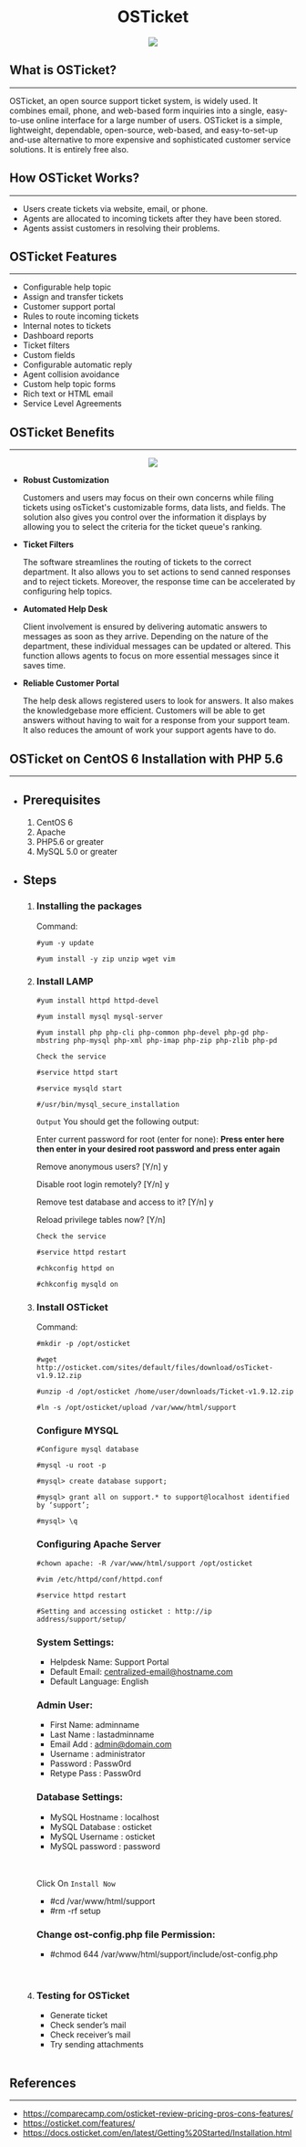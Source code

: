 <h1 align="center"> OSTicket</h1>

<p align="center">
  <img  src="https://blog.lesfourmisduweb.org/wp-content/uploads/2015/01/osticket-logo-300x225.jpg">
</p>


## What is OSTicket?
----
OSTicket, an open source support ticket system, is widely used. It combines email, phone, and web-based form inquiries into a single, easy-to-use online interface for a large number of users.
OSTicket is a simple, lightweight, dependable, open-source, web-based, and easy-to-set-up and-use alternative to more expensive and sophisticated customer service solutions. It is entirely free also.

## How OSTicket Works?
---
* Users create tickets via website, email, or phone.
* Agents are allocated to incoming tickets after they have been stored.
* Agents assist customers in resolving their problems.

## OSTicket Features
---
* Configurable help topic
* Assign and transfer tickets
* Customer support portal
* Rules to route incoming tickets
* Internal notes to tickets
* Dashboard reports
* Ticket filters
* Custom fields
* Configurable automatic reply
* Agent collision avoidance
* Custom help topic forms
* Rich text or HTML email
* Service Level Agreements

## OSTicket Benefits
---

<p align="center">
  <img  src="https://comparecamp.com/media/uploads/2019/01/osTicket-dashboard.png">
</p>

 * **Robust Customization**
 
   Customers and users may focus on their own concerns while filing tickets using osTicket's customizable forms, data lists, and fields. The solution also gives you control over the information it displays by allowing you to select the criteria for the ticket queue's ranking. 

 * **Ticket Filters**
    
    The software streamlines the routing of tickets to the correct department. It also allows you to set actions to send canned responses and to reject tickets. Moreover, the response time can be accelerated by configuring help topics.

  * **Automated Help Desk**

    Client involvement is ensured by delivering automatic answers to messages as soon as they arrive. Depending on the nature of the department, these individual messages can be updated or altered. This function allows agents to focus on more essential messages since it saves time.

  * **Reliable Customer Portal**
   
    The help desk allows registered users to look for answers. It also makes the knowledgebase more efficient. Customers will be able to get answers without having to wait for a response from your support team. It also reduces the amount of work your support agents have to do.

  ## OSTicket on CentOS 6 Installation with PHP 5.6      
---
- ## Prerequisites
  1. CentOS 6
  2. Apache
  3. PHP5.6 or greater
  4. MySQL 5.0 or greater
   
- ## Steps
 
  1. ###  Installing the packages 
     Command:
     ```
     #yum -y update
     ```
     ```
     #yum install -y zip unzip wget vim
     ```
  2. ### Install LAMP
      ```
      #yum install httpd httpd-devel
      ```
      ```
      #yum install mysql mysql-server
      ```
      ```
      #yum install php php-cli php-common php-devel php-gd php-mbstring php-mysql php-xml php-imap php-zip php-zlib php-pd 
      ```  
      `Check the service`
     ```
     #service httpd start
     ```
     ```
     #service mysqld start
     ```
     ```
     #/usr/bin/mysql_secure_installation
     ```

     `Output`
     You should get the following output:
     
     Enter current password for root (enter for none): **Press enter here then enter in your desired root password and press enter again**
     
     Remove anonymous users? [Y/n] y
     
     Disable root login remotely? [Y/n] y
     
     Remove test database and access to it? [Y/n] y
     
     Reload privilege tables now? [Y/n]

     `Check the service`
     ```
     #service httpd restart
     ```
     ```
     #chkconfig httpd on
     ```
     ```
     #chkconfig mysqld on
     ```

  3. ### Install OSTicket
     
     Command:
     ```
     #mkdir -p /opt/osticket

     #wget http://osticket.com/sites/default/files/download/osTicket-v1.9.12.zip
     
     #unzip -d /opt/osticket /home/user/downloads/Ticket-v1.9.12.zip

     #ln -s /opt/osticket/upload /var/www/html/support
     ```

     ### Configure MYSQL

     ```
     #Configure mysql database

     #mysql -u root -p

     #mysql> create database support;
     
     #mysql> grant all on support.* to support@localhost identified by ‘support’;
     
     #mysql> \q
     ```

     ### Configuring Apache Server

     ```
     #chown apache: -R /var/www/html/support /opt/osticket

     #vim /etc/httpd/conf/httpd.conf

     #service httpd restart

     #Setting and accessing osticket : http://ip address/support/setup/
     ```

     ### System Settings:
     * Helpdesk Name: Support Portal
     * Default Email: centralized-email@hostname.com
     * Default Language: English 

     ### Admin User:
     * First Name: adminname
     * Last Name : lastadminname
     * Email Add : admin@domain.com
     * Username : administrator
     * Password : Passw0rd
     * Retype Pass : Passw0rd

     ### Database Settings:
     * MySQL Hostname : localhost
     * MySQL Database : osticket
     * MySQL Username : osticket
     * MySQL password : password
     
     <br>
     <br>

     Click On `Install Now`
      
      * #cd /var/www/html/support 
      * #rm -rf setup
     ### Change ost-config.php file Permission:
      * #chmod 644 /var/www/html/support/include/ost-config.php
        
        <br> 

  4. ### Testing for OSTicket
     * Generate ticket
     * Check sender’s mail
     * Check receiver’s mail
     * Try sending attachments
    
    <br>

## References
---
* https://comparecamp.com/osticket-review-pricing-pros-cons-features/
* https://osticket.com/features/
* https://docs.osticket.com/en/latest/Getting%20Started/Installation.html
